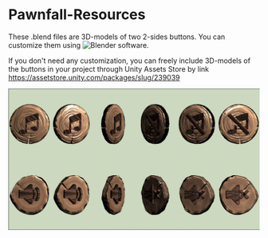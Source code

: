 # Pawnfall-Resources

These .blend files are 3D-models of two 2-sides buttons. You can customize them using ![Blender](https://www.blender.org/) software.

If you don't need any customization, you can freely include 3D-models of the buttons in your project through Unity Assets Store by link https://assetstore.unity.com/packages/slug/239039

![Demo image](https://github.com/dm-uporov/Pawnfall-Resources/blob/main/blender/demo.png)
